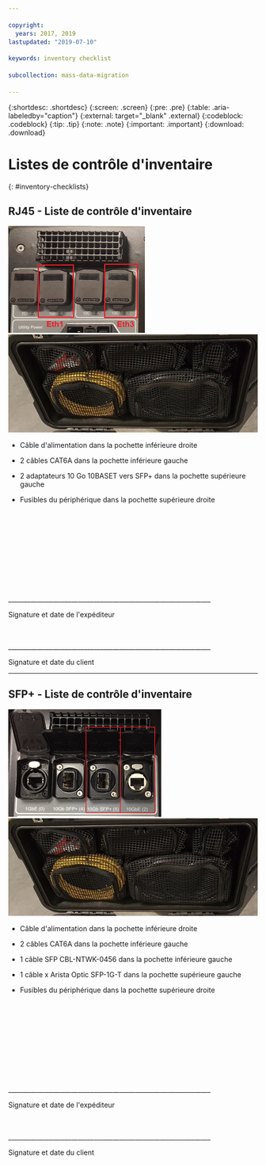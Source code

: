 ```yaml
---

copyright:
  years: 2017, 2019
lastupdated: "2019-07-10"

keywords: inventory checklist

subcollection: mass-data-migration

---
```


{:shortdesc: .shortdesc}
{:screen: .screen}
{:pre: .pre}
{:table: .aria-labeledby="caption"}
{:external: target="_blank" .external}
{:codeblock: .codeblock}
{:tip: .tip}
{:note: .note}
{:important: .important}
{:download: .download}

# Listes de contrôle d'inventaire
{: #inventory-checklists}

## RJ45 - Liste de contrôle d'inventaire

![Ports RJ45](/images/RJ45Ports.png)
![Inventaire du périphérique Mass Data Migration](/images/MDMDeviceInventory.png)



-	Câble d'alimentation dans la pochette inférieure droite

-	2 câbles CAT6A dans la pochette inférieure gauche

-	2 adaptateurs 10 Go 10BASET vers SFP+ dans la pochette supérieure gauche

-	Fusibles du périphérique dans la pochette supérieure droite



</br>
</br>
</br>
</br>
</br>
</br>
</br>
</br>
</hr>
</br>
</hr>    
</br>
________________________________________________________________

Signature et date de l'expéditeur


</br>
</hr>
</br>
________________________________________________________________

Signature et date du client




<hr>

## SFP+ - Liste de contrôle d'inventaire

![Ports SFP](/images/SFP+Ports.png)
![Inventaire du périphérique Mass Data Migration](/images/MDMDeviceInventory.png)


-	Câble d'alimentation dans la pochette inférieure droite

-	2 câbles CAT6A dans la pochette inférieure gauche

-	1 câble SFP CBL-NTWK-0456 dans la pochette inférieure gauche

- 1 câble x Arista Optic SFP-1G-T dans la pochette supérieure gauche

-	Fusibles du périphérique dans la pochette supérieure droite



</br>
</br>
</br>
</br>
</br>
</br>
</br>
</br>
</hr>
</br>
</hr>    
</br>
________________________________________________________________

Signature et date de l'expéditeur


</br>
</hr>
</br>
________________________________________________________________

Signature et date du client
